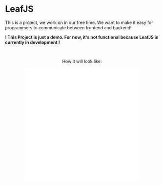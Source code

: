# LeafJS

This is a project, we work on in our free time.
We want to make it easy for programmers to communicate between frontend and backend!

**! This Project is just a demo. For now, it's not functional because LeafJS is currently in development !**

<br />

<p align="center">How it will look like:</p>
<p align="center">
  <img src="sampleCode.svg"
     alt="code here"
     style="width: 75%;"
     align="center"/>
</p>

